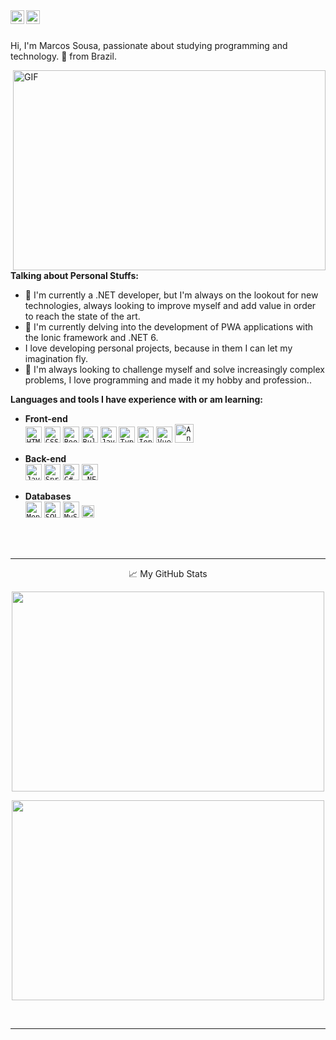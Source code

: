 <a href="https://www.linkedin.com/in/marcos-sousa-mvcs/">
  <img title="LinkedIn" align="left" width="22px" src="https://cdn-icons-png.flaticon.com/512/174/174857.png" />
</a>
<a href="https://open.spotify.com/user/31wz3hlzqufklglmjov2qe7x5zxe">
  <img title="Spotify" align="left" width="22px" src="https://cdn-icons-png.flaticon.com/512/174/174872.png" />
</a>
<br><br>

Hi, I'm Marcos Sousa, passionate about studying programming and technology. 🚀 from Brazil.


  <img align="right" alt="GIF" src="https://i2.wp.com/allhtaccess.info/wp-content/uploads/2018/03/programming.gif?fit=1281%2C716&ssl=1" width="500" height="320" />
  
  
  
**Talking about Personal Stuffs:**

- :telescope: I'm currently a .NET developer, but I'm always on the lookout for new technologies, always looking to improve myself and add value in order to reach the state of the art.
- :seedling: I'm currently delving into the development of PWA applications with the Ionic framework and .NET 6.
- I love developing personal projects, because in them I can let my imagination fly.
- 🤝 I'm always looking to challenge myself and solve increasingly complex problems, I love programming and made it my hobby and profession.. 

**Languages and tools I have experience with or am learning:**

- **Front-end** <br>
<code><img height="26" title="HTML 5" src="https://cdn-icons-png.flaticon.com/512/174/174854.png"></code>
<code><img height="26" title="CSS 3" src="https://cdn-icons-png.flaticon.com/512/732/732190.png"></code>
<code><img height="26" title="Bootstrap" src="https://cdn-icons-png.flaticon.com/512/5968/5968672.png"></code>
<code><img height="26" title="Bulma CSS" src="https://github.com/marcos-vcs/marcos-vcs/assets/37250628/296465b1-09a9-4b87-ab89-c5171b111ffe"></code>
<code><img height="26" title="JavaScript" src="https://logospng.org/download/javascript/logo-javascript-icon-1024.png"></code>
<code><img height="26" title="Typescript" src="https://github.com/marcos-vcs/marcos-vcs/assets/37250628/063e26ef-4127-4476-8f65-90f5def3c7f5"></code>
<code><img height="26" title="Ionic" src="https://github.com/marcos-vcs/marcos-vcs/assets/37250628/488f7dc5-53ea-4743-aae4-490b42e9680f"></code>
<code><img height="26" title="Vue JS" src="https://github.com/marcos-vcs/marcos-vcs/assets/37250628/9a3b4097-ca4a-485a-889b-531fc78c985a"></code>
<code><img height="30" title="Angular" src="https://github.com/marcos-vcs/marcos-vcs/assets/37250628/20b6a67f-5314-4461-8d19-65ca80c1b36d"></code>

- **Back-end** <br>
<code><img title="Java" height="26" src="https://cdn-icons-png.flaticon.com/512/226/226777.png"></code>
<code><img title="Spring Boot" height="26" src="https://avatars.githubusercontent.com/u/1134463?v=4"></code>
<code><img title="C#" height="26" src="https://cdn-icons-png.flaticon.com/512/6132/6132221.png"></code>
<code><img title=".NET" height="26" src="https://github.com/marcos-vcs/marcos-vcs/assets/37250628/300a3727-c1ec-4790-8c1e-ebf9c92f1c19"></code>

- **Databases** <br>
<code><img title="MongoDB" height="26" src="https://img.icons8.com/color/480/mongodb.png"></code>
<code><img title="SQL Server" height="26" src="https://github.com/marcos-vcs/marcos-vcs/assets/37250628/accaf327-ee15-4da0-bc1d-6bd29034d89f"></code>
<code><img title="MySQL" height="26" src="https://www.freepnglogos.com/uploads/logo-mysql-png/logo-mysql-mysql-and-moodle-elearningworld-5.png"></code>
<code><img title="MariaDB" height="20" src="https://upload.wikimedia.org/wikipedia/commons/thumb/6/68/Mariadb-seal-browntext.svg/2560px-Mariadb-seal-browntext.svg.png"></code>

<br>
<br>
<hr>

<p align="center">📈 My GitHub Stats

<p align="center"> 
  <img src="https://github-readme-stats.vercel.app/api?username=marcos-vcs&show_icons=true&theme=radical" width="500" height="320" />
</p>
  
<p align="center"> 
  <img src="https://github-readme-stats.vercel.app/api/top-langs/?username=marcos-vcs&layout=compact&theme=radical" width="500" height="320" />
</p>
<br>
<hr>
